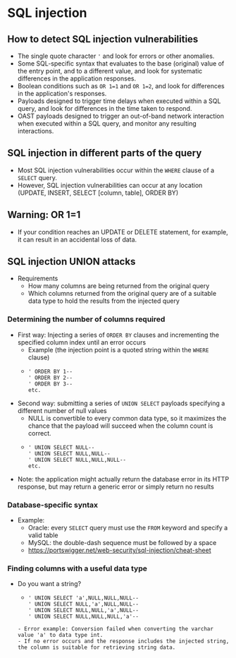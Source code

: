 # SQL injection

## How to detect SQL injection vulnerabilities
- The single quote character `'` and look for errors or other anomalies.
- Some SQL-specific syntax that evaluates to the base (original) value of the entry point, and to a different value, and look for systematic differences in the application responses.
- Boolean conditions such as `OR 1=1` and `OR 1=2`, and look for differences in the application's responses.
- Payloads designed to trigger time delays when executed within a SQL query, and look for differences in the time taken to respond.
- OAST payloads designed to trigger an out-of-band network interaction when executed within a SQL query, and monitor any resulting interactions.

## SQL injection in different parts of the query
- Most SQL injection vulnerabilities occur within the `WHERE` clause of a `SELECT` query.
- However, SQL injection vulnerabilities can occur at any location (UPDATE, INSERT, SELECT [column, table], ORDER BY)

## Warning: OR 1=1 
- If your condition reaches an UPDATE or DELETE statement, for example, it can result in an accidental loss of data.

## SQL injection UNION attacks
- Requirements
  - How many columns are being returned from the original query
  - Which columns returned from the original query are of a suitable data type to hold the results from the injected query

### Determining the number of columns required
- First way: Injecting a series of `ORDER BY` clauses and incrementing the specified column index until an error occurs
  - Example (the injection point is a quoted string within the `WHERE` clause)
  - ```
    ' ORDER BY 1--
    ' ORDER BY 2--
    ' ORDER BY 3--
    etc.
    ```
- Second way: submitting a series of `UNION SELECT` payloads specifying a different number of null values
  - NULL is convertible to every common data type, so it maximizes the chance that the payload will succeed when the column count is correct. 
  - ```
    ' UNION SELECT NULL--
    ' UNION SELECT NULL,NULL--
    ' UNION SELECT NULL,NULL,NULL--
    etc.
    ```
- Note: the application might actually return the database error in its HTTP response, but may return a generic error or simply return no results

### Database-specific syntax
- Example:
  - Oracle: every `SELECT` query must use the `FROM` keyword and specify a valid table
  - MySQL: the double-dash sequence must be followed by a space
  - https://portswigger.net/web-security/sql-injection/cheat-sheet

### Finding columns with a useful data type
- Do you want a string?
  - ```
    ' UNION SELECT 'a',NULL,NULL,NULL--
    ' UNION SELECT NULL,'a',NULL,NULL--
    ' UNION SELECT NULL,NULL,'a',NULL--
    ' UNION SELECT NULL,NULL,NULL,'a'--
   ```
  - Error example: Conversion failed when converting the varchar value 'a' to data type int.
   - If no error occurs and the response includes the injected string, the column is suitable for retrieving string data.
